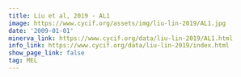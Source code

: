 ```yaml
---
title: Liu et al, 2019 - AL1
image: https://www.cycif.org/assets/img/liu-lin-2019/AL1.jpg
date: '2009-01-01'
minerva_link: https://www.cycif.org/data/liu-lin-2019/AL1.html
info_link: https://www.cycif.org/data/liu-lin-2019/index.html
show_page_link: false
tag: MEL
---
```


